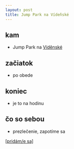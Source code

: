 ```yaml
---
layout: post
title: Jump Park na Vídeňské
---
```

## kam
* Jump Park na [Víděnské](https://brno.jumppark.cz/)

## začiatok
* po obede 

## koniec
* je to na hodinu

## čo so sebou
* prezlečenie, zapotíme sa

[[pridám/e sa]](https://docs.google.com/forms/d/e/1FAIpQLSdYBMTAsGSe_WU45hLNuZi3f8hkE1aCEMyNZnZz5b-bc2naOg/viewform?usp=sf_link)